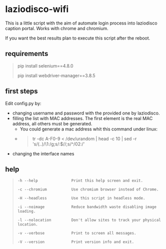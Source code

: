 # laziodisco-wifi
This is a little script with the aim of automate login process into laziodisco caption portal.
Works with chrome and chromium.

If you want the best results plan to execute this script after the reboot.


## requirements

 > pip install selenium==4.8.0
 >
 > pip install webdriver-manager==3.8.5

## first steps
Edit config.py by:
 - changing username and password with the provided one by laziodisco.
 - filling the list with MAC addresses. The first element is the real MAC address, all others must be generated.
   - You could generate a mac address whit this command under linux:
   - > tr -dc A-F0-9 < /dev/urandom | head -c 10 | sed -r 's/(..)/\1:/g;s/:$//;s/^/02:/'
 - changing the interface names
 
## help
 >     -h --help               Print this help screen and exit.
 >
 >     -c --chromium           Use chromium browser instead of Chrome.
 >
 >     -H --headless           Use this script in headless mode.
 >
 >     -i --noimage            Reduce bandwidth waste disabling image loading.
 >
 >     -l --nolocation         Don't allow sites to track your physical location.
 >
 >     -v --verbose            Print to screen all messages.
 >
 >     -V --version            Print version info and exit.
